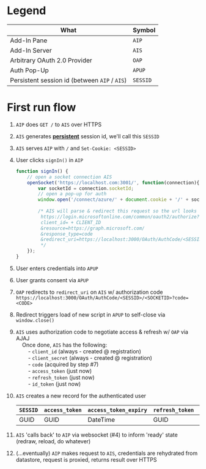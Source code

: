 # Legend
|What|Symbol|
|---|---|
|Add-In Pane|`AIP`|
|Add-In Server|`AIS`|
|Arbitrary OAuth 2.0 Provider|`OAP`|
|Auth Pop-Up|`APUP`|
|Persistent session id (between `AIP` / `AIS`)|`SESSID`|

# First run flow

1. `AIP` does `GET /` to `AIS` over HTTPS
2. `AIS` generates [**persistent**](https://en.wikipedia.org/wiki/HTTP_cookie#Persistent_cookie) session id, we'll call this `SESSID`
3. `AIS` serves `AIP` with `/` and `Set-Cookie: <SESSID>`
4. User clicks `signIn()` in `AIP`

    ```javascript
    function signIn() {
        // open a socket connection AIS
        openSocket('https://localhost.com:3001/', function(connection){
            var socketId = connection.socketId;
            // open a pop-up for auth
            window.open('/connect/azure/' + document.cookie + '/' + socketId);
        
            /* AIS will parse & redirect this request so the url looks something like:
             https://login.microsoftonline.com/common/oauth2/authorize?
             client_id= + CLIENT_ID
             &resource=https://graph.microsoft.com/
             &response_type=code
             &redirect_uri=https://localhost:3000/OAuth/AuthCode/<SESSID>/<SOCKETID>
             */
        });
    }
    ```

5. User enters credentials into `APUP`
6. User grants consent via `APUP`
7. `OAP` redirects to `redirect_uri` on `AIS` w/ authorization code
    `https://localhost:3000/OAuth/AuthCode/<SESSID>/<SOCKETID>?code=<CODE>`
8. Redirect triggers load of new script in `APUP` to self-close via `window.close()`
9. `AIS` uses authorization code to negotiate access & refresh w/ `OAP` via AJAJ<br/>
    &nbsp;&nbsp;&nbsp;&nbsp;Once done, `AIS` has the following:<br/>
    &nbsp;&nbsp;&nbsp;&nbsp;&nbsp;&nbsp;&nbsp;&nbsp;- `client_id` (always - created @ registration)<br/>
    &nbsp;&nbsp;&nbsp;&nbsp;&nbsp;&nbsp;&nbsp;&nbsp;- `client_secret` (always - created @ registration)<br/>
    &nbsp;&nbsp;&nbsp;&nbsp;&nbsp;&nbsp;&nbsp;&nbsp;- `code` (acquired by step #7)<br/>
    &nbsp;&nbsp;&nbsp;&nbsp;&nbsp;&nbsp;&nbsp;&nbsp;- `access_token` (just now)<br/>
    &nbsp;&nbsp;&nbsp;&nbsp;&nbsp;&nbsp;&nbsp;&nbsp;- `refresh_token` (just now)<br/>
    &nbsp;&nbsp;&nbsp;&nbsp;&nbsp;&nbsp;&nbsp;&nbsp;- `id_token` (just now)<br/>
10. `AIS` creates a new record for the authenticated user

    |`SESSID`|`access_token`|`access_token_expiry`|`refresh_token`|`refresh_token_expiry`
    |---|---|---|---|---|
    |GUID|GUID|DateTime|GUID| DateTime|

11. `AIS` 'calls back' to `AIP` via websocket (#4) to inform 'ready' state (redraw, reload, do whatever)
12. (...eventually) `AIP` makes request to `AIS`, credentials are rehydrated from datastore, request is proxied, returns result over HTTPS
